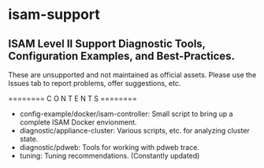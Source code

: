 # isam-support
## **ISAM Level II Support Diagnostic Tools, Configuration Examples, and Best-Practices.**

These are unsupported and not maintained as official assets.
Please use the Issues tab to report problems, offer suggestions, etc.


======== C O N T E N T S ========

* config-example/docker/isam-controller: Small script to bring up a complete ISAM Docker envionment.
* diagnostic/appliance-cluster: Various scripts, etc. for analyzing cluster state.
* diagnostic/pdweb: Tools for working with pdweb trace.
* tuning: Tuning recommendations. (Constantly updated)
